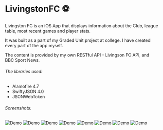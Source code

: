 # LivingstonFC :soccer:

Livingston FC is an iOS App that displays information about the Club, league table, most recent games and player stats.

It was built as a part of my Graded Unit project at college. I have created every part of the app myself.

The content is provided by my own RESTful API - Livingson FC API, and BBC Sport News.

###### The libraries used:
- Alamofire 4.7
- SwiftyJSON 4.0
- JSONWebToken

###### Screenshots:

![Demo](Screenshots/login.png?raw=true "Login")
![Demo](Screenshots/Picture1.png?raw=true "Register")
![Demo](Screenshots/newsfeed.png?raw=true "Newsfeed")
![Demo](Screenshots/fixtures.png?raw=true "Fixtures")
![Demo](Screenshots/leaguetable.png?raw=true "League Table")
![Demo](Screenshots/playerstats.png?raw=true "Player stats")
![Demo](Screenshots/players.png?raw=true "players")
![Demo](Screenshots/playerinfo.png?raw=true "Player profile")
